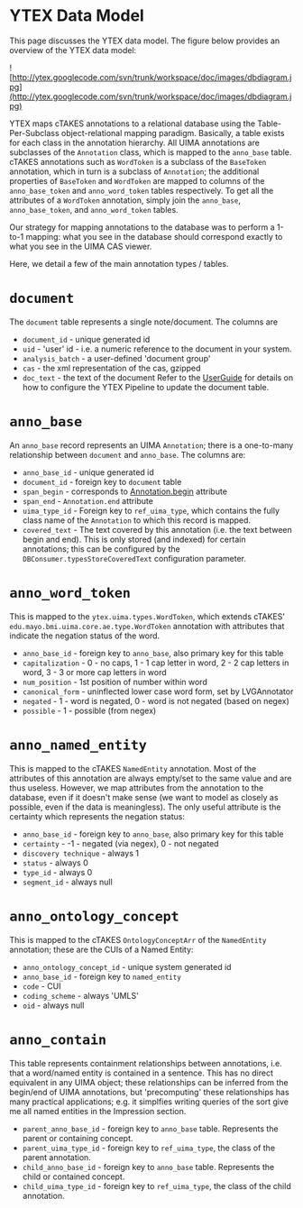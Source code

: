 # YTEX Data Model #
This page discusses the YTEX data model.  The figure below provides an overview of the YTEX data model:

![http://ytex.googlecode.com/svn/trunk/workspace/doc/images/dbdiagram.jpg](http://ytex.googlecode.com/svn/trunk/workspace/doc/images/dbdiagram.jpg)

YTEX maps cTAKES annotations to a relational database using the Table-Per-Subclass object-relational mapping paradigm.  Basically, a table exists for each class in the annotation hierarchy.  All UIMA annotations are subclasses of the `Annotation` class, which is mapped to the `anno_base` table.  cTAKES annotations such as `WordToken` is a subclass of the `BaseToken` annotation, which in turn is a subclass of `Annotation`; the additional properties of `BaseToken` and `WordToken` are mapped to columns of the `anno_base_token` and `anno_word_token` tables respectively.  To get all the attributes of a `WordToken` annotation, simply join the `anno_base`, `anno_base_token`, and `anno_word_token` tables.

Our strategy for mapping annotations to the database was to perform a 1-to-1 mapping: what you see in the database should correspond exactly to what you see in the UIMA CAS viewer.

Here, we detail a few of the main annotation types / tables.

# `document` #
The `document` table represents a single note/document.  The columns are
  * `document_id` - unique generated id
  * `uid` - 'user' id - i.e. a numeric reference to the document in your system.
  * `analysis_batch` - a user-defined 'document group'
  * `cas` - the xml representation of the cas, gzipped
  * `doc_text` - the text of the document
Refer to the [UserGuide](UsingYTEX_V05#YTEX_Pipeline_Configuration_Parameters.md) for details on how to configure the YTEX Pipeline to update the document table.

# `anno_base` #
An `anno_base` record represents an UIMA `Annotation`; there is a one-to-many relationship between `document` and `anno_base`.  The columns are:
  * `anno_base_id` - unique generated id
  * `document_id` - foreign key to `document` table
  * `span_begin` - corresponds to [Annotation.begin](http://uima.apache.org/downloads/releaseDocs/2.3.0-incubating/docs/api/org/apache/uima/jcas/tcas/Annotation.html#getBegin%28%29) attribute
  * `span_end` - `Annotation.end` attribute
  * `uima_type_id` - Foreign key to `ref_uima_type`, which contains the fully class name of the `Annotation` to which this record is mapped.
  * `covered_text` - The text covered by this annotation (i.e. the text between begin and end).  This is only stored (and indexed) for certain annotations; this can be configured by the `DBConsumer.typesStoreCoveredText` configuration parameter.

# `anno_word_token` #
This is mapped to the `ytex.uima.types.WordToken`, which extends cTAKES' `edu.mayo.bmi.uima.core.ae.type.WordToken` annotation with attributes that indicate the negation status of the word.
  * `anno_base_id` - foreign key to `anno_base`, also primary key for this table
  * `capitalization` - 0 - no caps, 1 - 1 cap letter in word, 2 - 2 cap letters in word, 3 - 3 or more cap letters in word
  * `num_position` - 1st position of number within word
  * `canonical_form` - uninflected lower case word form, set by LVGAnnotator
  * `negated` - 1 - word is negated, 0 - word is not negated  (based on negex)
  * `possible` - 1 - possible (from negex)

# `anno_named_entity` #
This is mapped to the cTAKES `NamedEntity` annotation.  Most of the attributes of this annotation are always empty/set to the same value and are thus useless.  However, we map attributes from the annotation to the database, even if it doesn't make sense (we want to model as closely as possible, even if the data is meaningless).  The only useful attribute is the certainty which represents the negation status:
  * `anno_base_id` - foreign key to `anno_base`, also primary key for this table
  * `certainty` - -1 - negated (via negex), 0 - not negated
  * `discovery technique` - always 1
  * `status` - always 0
  * `type_id` - always 0
  * `segment_id` - always null

# `anno_ontology_concept` #
This is mapped to the cTAKES `OntologyConceptArr` of the `NamedEntity` annotation; these are the CUIs of a Named Entity:
  * `anno_ontology_concept_id` - unique system generated id
  * `anno_base_id` - foreign key to `named_entity`
  * `code` - CUI
  * `coding_scheme` - always 'UMLS'
  * `oid` - always null


# `anno_contain` #
This table represents containment relationships between annotations, i.e. that a word/named entity is contained in a sentence.  This has no direct equivalent in any UIMA object; these relationships can be inferred from the begin/end of UIMA annotations, but 'precomputing' these relationships has many practical applications; e.g. it simplfies writing queries of the sort give me all named entities in the Impression section.
  * `parent_anno_base_id` - foreign key to `anno_base` table.  Represents the parent or containing concept.
  * `parent_uima_type_id` - foreign key to `ref_uima_type`, the class of the parent annotation.
  * `child_anno_base_id` - foreign key to `anno_base` table.  Represents the child or contained concept.
  * `child_uima_type_id` - foreign key to `ref_uima_type`, the class of the child annotation.